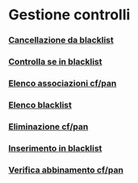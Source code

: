 # Gestione controlli

### [Cancellazione da blacklist](/api-backoffice/gestione-controlli/cancellazione-da-blacklist)
### [Controlla se in blacklist](/api-backoffice/gestione-controlli/controlla-se-in-blacklist)
### [Elenco associazioni cf/pan](/api-backoffice/gestione-controlli/elenco-associazioni-cf-pan)
### [Elenco blacklist](/api-backoffice/gestione-controlli/elenco-blacklist)
### [Eliminazione cf/pan](/api-backoffice/gestione-controlli/eliminazione-cf-pan)
### [Inserimento in blacklist](/api-backoffice/gestione-controlli/inserimento-in-blacklist)
### [Verifica abbinamento cf/pan](/api-backoffice/gestione-controlli/verifica-abbinamento-cf-pan)

